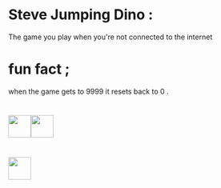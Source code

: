 # Steve Jumping Dino :
The game you play when you're not connected to the internet


# fun fact ;
when the game gets to 9999 it resets back to 0 .

#                                               <img src="https://img.icons8.com/ultraviolet/256/steve-jumping-dino.png" style="width:45px; height:45px;"><img src="https://img.icons8.com/?size=512&id=81991&format=png" style="width:45px; heigth:45px;">
# <img src="https://img.icons8.com/?size=512&id=63815&format=png" style="width:45px; heigth:45px;"> 
